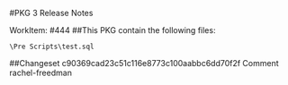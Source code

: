 #PKG 3 Release Notes

WorkItem:
#444
##This PKG contain the following files:
```
\Pre Scripts\test.sql
```

##Changeset c90369cad23c51c116e8773c100aabbc6dd70f2f Comment
rachel-freedman

